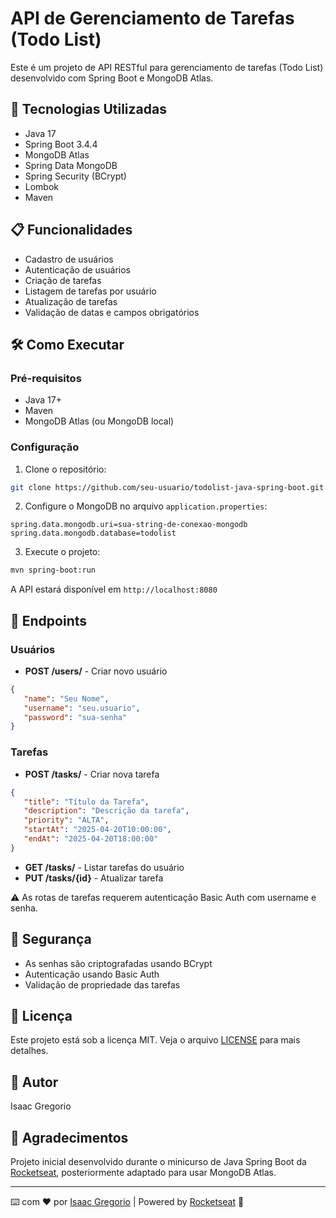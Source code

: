 # API de Gerenciamento de Tarefas (Todo List)

Este é um projeto de API RESTful para gerenciamento de tarefas (Todo List) desenvolvido com Spring Boot e MongoDB Atlas.

## 🚀 Tecnologias Utilizadas

-  Java 17
-  Spring Boot 3.4.4
-  MongoDB Atlas
-  Spring Data MongoDB
-  Spring Security (BCrypt)
-  Lombok
-  Maven

## 📋 Funcionalidades

-  Cadastro de usuários
-  Autenticação de usuários
-  Criação de tarefas
-  Listagem de tarefas por usuário
-  Atualização de tarefas
-  Validação de datas e campos obrigatórios

## 🛠️ Como Executar

### Pré-requisitos

-  Java 17+
-  Maven
-  MongoDB Atlas (ou MongoDB local)

### Configuração

1. Clone o repositório:

```bash
git clone https://github.com/seu-usuario/todolist-java-spring-boot.git
```

2. Configure o MongoDB no arquivo `application.properties`:

```properties
spring.data.mongodb.uri=sua-string-de-conexao-mongodb
spring.data.mongodb.database=todolist
```

3. Execute o projeto:

```bash
mvn spring-boot:run
```

A API estará disponível em `http://localhost:8080`

## 📌 Endpoints

### Usuários

-  **POST /users/** - Criar novo usuário

```json
{
   "name": "Seu Nome",
   "username": "seu.usuario",
   "password": "sua-senha"
}
```

### Tarefas

-  **POST /tasks/** - Criar nova tarefa

```json
{
   "title": "Título da Tarefa",
   "description": "Descrição da tarefa",
   "priority": "ALTA",
   "startAt": "2025-04-20T10:00:00",
   "endAt": "2025-04-20T18:00:00"
}
```

-  **GET /tasks/** - Listar tarefas do usuário
-  **PUT /tasks/{id}** - Atualizar tarefa

⚠️ As rotas de tarefas requerem autenticação Basic Auth com username e senha.

## 🔐 Segurança

-  As senhas são criptografadas usando BCrypt
-  Autenticação usando Basic Auth
-  Validação de propriedade das tarefas

## 📝 Licença

Este projeto está sob a licença MIT. Veja o arquivo [LICENSE](LICENSE) para mais detalhes.

## 👤 Autor

Isaac Gregorio

## 🙏 Agradecimentos

Projeto inicial desenvolvido durante o minicurso de Java Spring Boot da [Rocketseat](https://rocketseat.com.br/), posteriormente adaptado para usar MongoDB Atlas.

---

⌨️ com ❤️ por [Isaac Gregorio](https://github.com/seu-usuario) | Powered by [Rocketseat](https://rocketseat.com.br/) 🚀
